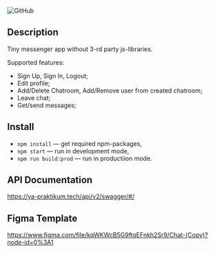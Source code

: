 ![GitHub](https://img.shields.io/github/license/KrasnokutskiyEA/middle.messenger.praktikum.yandex?style=plastic)

## Description

Tiny messenger app without 3-rd party js-libraries.

Supported features:

- Sign Up, Sign In, Logout;
- Edit profile;
- Add/Delete Chatroom, Add/Remove user from created chatroom;
- Leave chat;
- Get/send messages;

## Install

- `npm install` — get required npm-packages,
- `npm start` — run in development mode,
- `npm run build:prod` — run in productiion mode.

## API Documentation

https://ya-praktikum.tech/api/v2/swagger/#/

## Figma Template

https://www.figma.com/file/kqWKWcB5G9ftqEFnkh2Sr9/Chat-(Copy)?node-id=0%3A1

